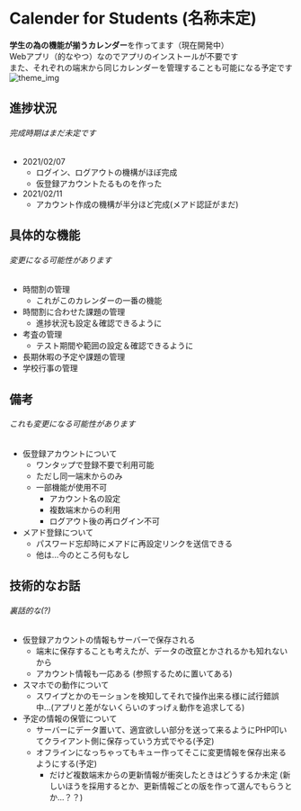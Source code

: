 # Calender for Students (名称未定)
**学生の為の機能が揃うカレンダー**を作ってます（現在開発中）<br />
Webアプリ（的なやつ）なのでアプリのインストールが不要です<br />
また、それぞれの端末から同じカレンダーを管理することも可能になる予定です
![theme_img](https://pbs.twimg.com/media/EsqoFtpWMAQUwEk?format=jpg&name=large)

## 進捗状況
###### 完成時期はまだ未定です
* 2021/02/07
  * ログイン、ログアウトの機構がほぼ完成
  * 仮登録アカウントたるものを作った
* 2021/02/11
  * アカウント作成の機構が半分ほど完成(メアド認証がまだ)

## 具体的な機能
###### 変更になる可能性があります
* 時間割の管理
  * これがこのカレンダーの一番の機能
* 時間割に合わせた課題の管理
  * 進捗状況も設定＆確認できるように
* 考査の管理
  * テスト期間や範囲の設定＆確認できるように
* 長期休暇の予定や課題の管理
* 学校行事の管理

## 備考
###### これも変更になる可能性があります
* 仮登録アカウントについて
  * ワンタップで登録不要で利用可能
  * ただし同一端末からのみ
  * 一部機能が使用不可
    * アカウント名の設定
    * 複数端末からの利用
    * ログアウト後の再ログイン不可
* メアド登録について
  * パスワード忘却時にメアドに再設定リンクを送信できる
  * 他は...今のところ何もなし
  
## 技術的なお話
###### 裏話的な(?)
* 仮登録アカウントの情報もサーバーで保存される
  * 端末に保存することも考えたが、データの改竄とかされるかも知れないから
  * アカウント情報も一応ある (参照するために置いてある)
* スマホでの動作について
  * スワイプとかのモーションを検知してそれで操作出来る様に試行錯誤中...(アプリと差がないくらいのすっげぇ動作を追求してる)
* 予定の情報の保管について
  * サーバーにデータ置いて、適宜欲しい部分を送って来るようにPHP叩いてクライアント側に保存っていう方式でやる(予定)
  * オフラインになっちゃってもキュー作ってそこに変更情報を保存出来るようにする(予定)
    * だけど複数端末からの更新情報が衝突したときはどうするか未定 (新しいほうを採用するとか、更新情報ごとの版を作って選んでもらうとか...？？)
